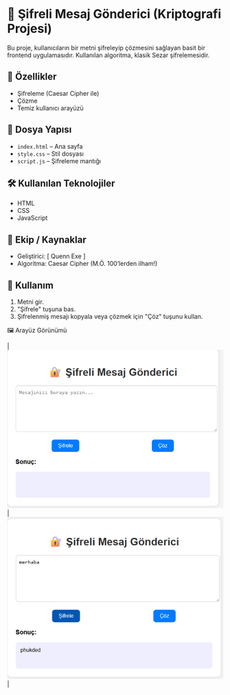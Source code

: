 # 🔐 Şifreli Mesaj Gönderici (Kriptografi Projesi)

Bu proje, kullanıcıların bir metni şifreleyip çözmesini sağlayan basit bir frontend uygulamasıdır. Kullanılan algoritma, klasik Sezar şifrelemesidir.

## 🚀 Özellikler

- Şifreleme (Caesar Cipher ile)
- Çözme
- Temiz kullanıcı arayüzü

## 📂 Dosya Yapısı

- `index.html` – Ana sayfa
- `style.css` – Stil dosyası
- `script.js` – Şifreleme mantığı

## 🛠️ Kullanılan Teknolojiler

- HTML
- CSS
- JavaScript

## 👥 Ekip / Kaynaklar

- Geliştirici: [ Quenn Exe ]
- Algoritma: Caesar Cipher (M.Ö. 100’lerden ilham!)

## 🎯 Kullanım

1. Metni gir.
2. "Şifrele" tuşuna bas.
3. Şifrelenmiş mesajı kopyala veya çözmek için "Çöz" tuşunu kullan.
 
 🖼️ Arayüz Görünümü


| ![light](docs/ss.png) | ![dark](docs/s1.png) | 